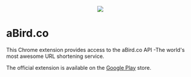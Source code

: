 <div align="center" style="margin:30px 0 40px">
	<img src="http://www.analogbird.com/static/img/playground/abird.co.png"/>
</div>

aBird.co
===============

This Chrome extension provides access to the aBird.co API -The world's most awesome URL shortening service.

The official extension is available on the [Google Play](http://ab.je/16) store.














